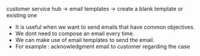 customer service hub -> email templates -> create a blank template or existing one


- It is useful when we want to send emails that have common objectives.
- We dont need to compose an email every time.
- We can make use of email templates to send the email.
- For example : acknowledgment email to customer regarding the case